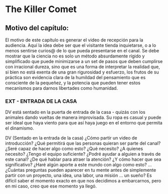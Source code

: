 # The Killer Comet
## Motivo del capítulo:

El motivo de este capítulo es generar el video de recepción para
la audiencia. Aquí la idea debe ser que el visitante tienda
inquietarse, o a lo menos sentirse curios@ de lo que pueda
presentarse en el canal. Se debe mostrar que la ciencia no es
solo un método absurdamente rígido y simplificado que puede
minimizarse a un set de pasos que deben cumplirse con irracional
dureza, sino que es una forma de interpretar la realidad que, si
bien no está exenta de una gran rigurosidad y esfuerzo, los
frutos de su práctica son evidencia clara de la humildad del
pensamiento que es consciente de la pequeñez, y la potencia que
pueden tener estos mecanismos para darnos libertades como
humanidad.

### EXT - ENTRADA DE LA CASA
DV está sentado en la puerta de entrada de la casa - quizás con
los animales dando vueltas de manera improvisada. Su ropa es
casual y puede ser ideal que haya viento para que así haya juego
en el entorno que permita el dinamismo.

DV
(Sentado en la entrada de la casa)
¿Cómo partir un video de introducción? ¿Qué
permitirá que las personas quieran ser parte
del canal? ¿Seré capaz de hacer algo como
esto? ¿Qué necesito? ¿A quienes necesito?
¿Tengo el equipo suficiente? ¿Podré ayudar a
alguien a través de este canal? ¿De qué
hablar para atraer la atención? ¿Y cómo
hacer que sea significativo? ¿Haré algún
aporte a este mundo con algo como esto? ...
¿Cuántas preguntas pueden aparecer en tu
mente antes de simplemente partir con un
proyecto, una idea, una labor, una misión ...
un sueño? Es difícil saber el momento exacto
en que nos decidimos a embarcarnos, pero en
mi caso, creo que ese momento ya llegó.
